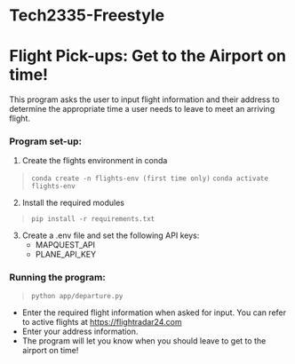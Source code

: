 # Tech2335-Freestyle

# Flight Pick-ups: Get to the Airport on time!

This program asks the user to input flight information and their address to determine the appropriate time a user needs to leave to meet an arriving flight.

### Program set-up:
1. Create the flights environment in conda
> `conda create -n flights-env (first time only)`
> `conda activate flights-env`
2. Install the required modules
> `pip install -r requirements.txt`
3. Create a .env file and set the following API keys:
    - MAPQUEST_API
    - PLANE_API_KEY

### Running the program:
> `python app/departure.py`

- Enter the required flight information when asked for input. You can refer to active flights at https://flightradar24.com
- Enter your address information.
- The program will let you know when you should leave to get to the airport on time!